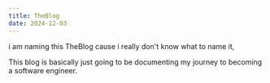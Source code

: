 ```yaml
---
title: TheBlog
date: 2024-12-03
---
```



i am naming this TheBlog cause i really don't know what to name it, 

This blog is basically just going to be documenting my journey to becoming a software engineer.